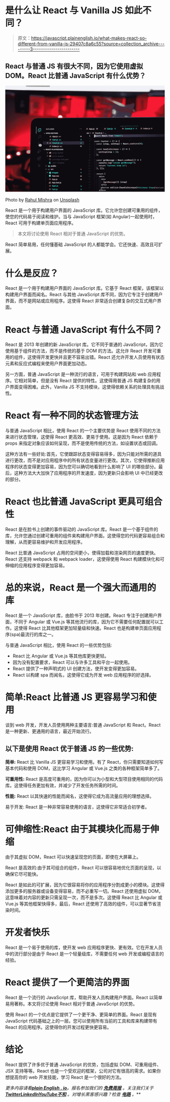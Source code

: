 # 是什么让 React 与 Vanilla JS 如此不同？

> 原文：<https://javascript.plainenglish.io/what-makes-react-so-different-from-vanilla-js-29407c8a6c55?source=collection_archive---------3----------------------->

## React 与普通 JS 有很大不同，因为它使用虚拟 DOM。React 比普通 JavaScript 有什么优势？

![](img/cac47a437ce7a2be7a35631148de83df.png)

Photo by [Rahul Mishra](https://unsplash.com/@rahuulmiishra?utm_source=medium&utm_medium=referral) on [Unsplash](https://unsplash.com?utm_source=medium&utm_medium=referral)

React 是一个用于构建用户界面的 JavaScript 库。它允许您创建可重用的组件，使您的代码易于阅读和维护。当与 JavaScript 框架(如 Angular)一起使用时，React 可用于构建单页面应用程序。

> 本文将讨论使用 React 相对于普通 JavaScript 的优势。

React 简单易用，任何懂基础 JavaScript 的人都能学会。它还快速、高效且可扩展。

# 什么是反应？

React 是一个用于构建用户界面的 JavaScript 库。它基于 React 框架，该框架以构建用户界面而闻名。React 与其他 JavaScript 库不同，因为它专注于创建用户界面，而不是网站或应用程序。这使得 React 非常适合创建复杂的交互式用户界面。

# React 与普通 JavaScript 有什么不同？

React 是 2013 年创建的新 JavaScript 库。它不同于普通的 JavaScript，因为它使用基于组件的方法，而不是传统的基于 DOM 的方法。这允许 React 开发可重用的组件，这使得开发更快并且更不容易出错。React 还允许开发人员使用有状态元素和反应式编程来使用户界面更加动态。

另一方面，普通 JavaScript 是一种流行的语言，可用于构建网站和 web 应用程序。它相对简单，但是没有 React 提供的特性。这使得用普通 JS 构建复杂的用户界面变得困难。此外，Vanilla JS 不支持模块，这使得依赖关系的处理具有挑战性。

# React 有一种不同的状态管理方法

与普通 JavaScript 相比，使用 React 的一个主要优势是 React 使用不同的方法来进行状态管理，这使得 React 更高效、更易于使用。这是因为 React 依赖于 props 来指定对象应该如何呈现，而不是使用传统的方法，如设置状态或回调。

这种方法有一些好处:首先，它使跟踪状态变得容易得多，因为只能对所需的道具进行更改，而不是对应用程序中的所有状态变量进行更改。其次，它使得推断应用程序的状态变得更加容易，因为您可以确切地看到什么影响了 UI 的哪些部分。最后，这种方法大大加快了应用程序的开发速度，因为更新只会影响 UI 中已经更改的部分。

# React 也比普通 JavaScript 更具可组合性

React 是在脸书上创建的事件驱动的 JavaScript 库。React 是一个基于组件的库，允许您通过创建可重用的组件来构建用户界面。这使得您的代码更容易组合和理解，从而更容易维护和开发应用程序。

React 比普通 JavaScript 占用的空间更小，使得加载和渲染网页的速度更快。React 还支持 webpack 和 webpack loader，这使得使用 React 构建模块化和可伸缩的应用程序变得更加容易。

# 总的来说，React 是一个强大而通用的库

React 是一个 JavaScript 库，由脸书于 2013 年创建。React 专注于创建用户界面，不同于 Angular 或 Vue.js 等其他流行的库，因为它不需要任何配置就可以工作。这使得 React 比其他框架更加轻量级和快速。React 也是构建单页面应用程序(spa)最流行的库之一。

与普通 JavaScript 相比，使用 React 的一些优势包括:

*   React 比 Angular 或 Vue.js 等其他库更快更轻。
*   因为没有配置要求，React 可以与许多工具和平台一起使用。
*   React 提供了一种声明式的 UI 创建方法，使开发变得更加容易。
*   React 以构建 spa 而闻名，这使得它成为开发 web 应用程序的好选择。

# 简单:React 比普通 JS 更容易学习和使用

谈到 web 开发，开发人员使用两种主要语言:普通 JavaScript 和 React。React 是一种更新、更通用的语言，最近开始流行。

## 以下是使用 React 优于普通 JS 的一些优势:

**简单:** React 比 Vanilla JS 更容易学习和使用。有了 React，你只需要知道如何写基本代码和使用 DOM，这比学习 Angular 或 Vue.js 之类的各种框架简单多了。

**可重用性:** React 是高度可重用的，因为你可以为小型和大型项目使用相同的代码库。这使得任务更加有效，并减少了开发任务所需的时间。

**性能:** React 以其快速的性能而闻名，这使得它成为高流量应用的理想选择。

易于开发: React 是一种非常容易使用的语言，这使得它非常适合初学者。

# 可伸缩性:React 由于其模块化而易于伸缩

由于其虚拟 DOM，React 可以快速呈现您的页面，即使在大屏幕上。

React 是高效的:由于其可组合的组件，React 可以很容易地优化页面的呈现，以确保它尽可能快。

React 是如此的可扩展，因为它很容易将你的应用程序分割成更小的模块。这使得添加更多的服务器或设备变得容易，而不必重写一切。React 还使用虚拟 DOM，这意味着对内容的更新只需呈现一次，而不是多次。这使得 React 比 Angular 或 Vue.js 等其他框架快得多，最后，React 还使用了高效的组件，可以显著节省渲染时间。

# 开发者快乐

React 是一个易于使用的库，使开发 web 应用程序更快、更有效。它在开发人员中的流行部分是由于 React 是一个轻量级库，不需要任何 web 开发或编程语言的经验。

# React 提供了一个更简洁的界面

React 是一个流行的 JavaScript 库，帮助开发人员构建用户界面。React 以简单易用著称。本文将讨论使用 React 相对于普通 JavaScript 的优势。

使用 React 的一个优点是它提供了一个更干净、更简单的界面。React 是现有 JavaScript 代码基础之上的一层。您可以使用所有当前的工具和库来构建带有 React 的应用程序。这使得你的开发过程更快更容易。

# 结论

React 提供了许多优于普通 JavaScript 的优势，包括虚拟 DOM、可重用组件、JSX 支持等等。React 也是一个受欢迎的框架，公司对它有很高的需求。如果你想提高你的 web 开发技能，学习 React 是一个很好的方法。

*更多内容请看*[***plain English . io***](https://plainenglish.io/)*。报名参加我们的* [***免费周报***](http://newsletter.plainenglish.io/) *。关注我们关于*[***Twitter***](https://twitter.com/inPlainEngHQ)[***LinkedIn***](https://www.linkedin.com/company/inplainenglish/)*[***YouTube***](https://www.youtube.com/channel/UCtipWUghju290NWcn8jhyAw)*[***不和***](https://discord.gg/GtDtUAvyhW) *。对增长黑客感兴趣？检查* [***电路***](https://circuit.ooo/) *。***